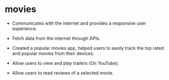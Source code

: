 # movies

- Communicates with the internet and provides a responsive user experience.

- Fetch data from the internet through APIs.

- Created a popular movies app, helped users to easily track the top rated and popular movies from their devices.

- Allow users to view and play trailers (On YouTube).

- Allow users to read reviews of a selected movie.
